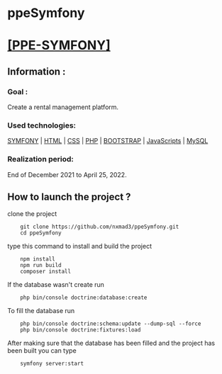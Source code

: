 # ppeSymfony

# <ins>[[PPE-SYMFONY](https://github.com/nxmad3/ppeSymfony.git)]

## Information :

### Goal : 

Create a rental management platform.

### Used technologies: 

[SYMFONY](https://symfony.com/) | [HTML](https://developer.mozilla.org/fr/docs/Web/HTML) | [CSS](https://developer.mozilla.org/fr/docs/Web/CSS) | [PHP](https://www.php.net/) | [BOOTSTRAP](https://getbootstrap.com/) | [JavaScripts](https://developer.mozilla.org/fr/docs/Web/JavaScript) | [MySQL](https://www.mysql.com/fr/)

### Realization period: 

End of December 2021 to April 25, 2022.

## How to launch the project ?
        
clone the project 

        git clone https://github.com/nxmad3/ppeSymfony.git
        cd ppeSymfony

type this command to install and build the project

        npm install
        npm run build
        composer install

If the database wasn't create run 

        php bin/console doctrine:database:create

To fill the database run

        php bin/console doctrine:schema:update --dump-sql --force
        php bin/console doctrine:fixtures:load

After making sure that the database has been filled and the project has been built you can type

        symfony server:start
